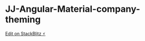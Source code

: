 # JJ-Angular-Material-company-theming

[Edit on StackBlitz ⚡️](https://stackblitz.com/edit/jj-company-theming)
